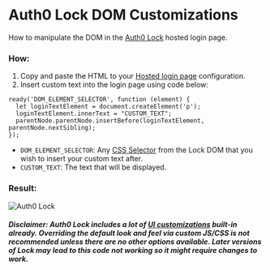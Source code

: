 # Auth0 Lock DOM Customizations
How to manipulate the DOM in the [Auth0 Lock](https://auth0.com/docs/libraries/lock/v11) hosted login page.

### How:
1. Copy and paste the HTML to your [Hosted login page](https://manage.auth0.com/#/login_page) configuration.
2. Insert custom text into the login page using code below:

```
ready('DOM_ELEMENT_SELECTOR', function (element) {
  let loginTextElement = document.createElement('p');
  loginTextElement.innerText = "CUSTOM_TEXT";
  parentNode.parentNode.insertBefore(loginTextElement, parentNode.nextSibling);
});
```
* `DOM_ELEMENT_SELECTOR`: Any [CSS Selector](https://www.w3schools.com/cssref/css_selectors.asp) from the Lock DOM that you wish to insert your custom text after.
* `CUSTOM_TEXT`: The text that will be displayed.


### Result:
![Auth0 Lock](https://i.imgur.com/vdxgbsH.png)

##### Disclaimer: Auth0 Lock includes a lot of [UI customizations](https://auth0.com/docs/libraries/lock/v11/ui-customization) built-in already. Overriding the default look and feel via custom JS/CSS is not recommended unless there are no other options available. Later versions of Lock may lead to this code not working so it might require changes to work.
